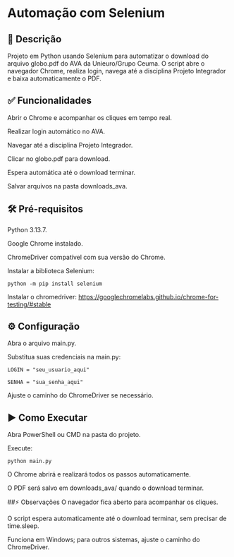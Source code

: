 # Automação com Selenium
## 🚀 Descrição
Projeto em Python usando Selenium para automatizar o download do arquivo globo.pdf do AVA da Unieuro/Grupo Ceuma. O script abre o navegador Chrome, realiza login, navega até a disciplina Projeto Integrador e baixa automaticamente o PDF.

## ✅ Funcionalidades
Abrir o Chrome e acompanhar os cliques em tempo real.

Realizar login automático no AVA.

Navegar até a disciplina Projeto Integrador.

Clicar no globo.pdf para download.

Espera automática até o download terminar.

Salvar arquivos na pasta downloads_ava.

## 🛠️ Pré-requisitos
Python 3.13.7.

Google Chrome instalado.

ChromeDriver compatível com sua versão do Chrome.

Instalar a biblioteca Selenium:

    python -m pip install selenium
Instalar o chromedriver: 
        https://googlechromelabs.github.io/chrome-for-testing/#stable
        
## ⚙️ Configuração
Abra o arquivo main.py.

Substitua suas credenciais na main.py:

    LOGIN = "seu_usuario_aqui"
    
    SENHA = "sua_senha_aqui"

Ajuste o caminho do ChromeDriver se necessário.

## ▶️ Como Executar
Abra PowerShell ou CMD na pasta do projeto.

Execute:

    python main.py
O Chrome abrirá e realizará todos os passos automaticamente.

O PDF será salvo em downloads_ava/ quando o download terminar.

##⚡ Observações
O navegador fica aberto para acompanhar os cliques.

O script espera automaticamente até o download terminar, sem precisar de time.sleep.

Funciona em Windows; para outros sistemas, ajuste o caminho do ChromeDriver.
